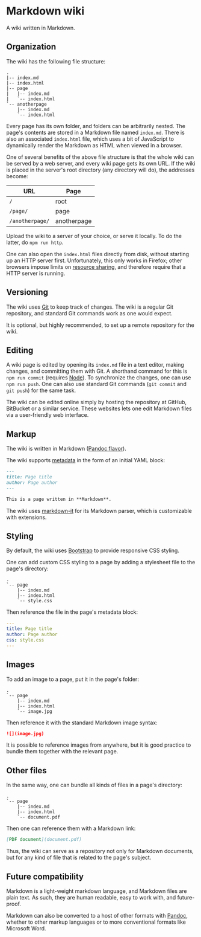 Markdown wiki
=============

A wiki written in Markdown.

Organization
------------

The wiki has the following file structure:

    .
    |-- index.md
    |-- index.html
    |-- page
    |   |-- index.md
    |   `-- index.html
    `-- anotherpage
        |-- index.md
        `-- index.html

Every page has its own folder, and folders can be arbitrarily nested. The page's contents are stored in a Markdown file named `index.md`. There is also an associated `index.html` file, which uses a bit of JavaScript to dynamically render the Markdown as HTML when viewed in a browser.

One of several benefits of the above file structure is that the whole wiki can be served by a web server, and every wiki page gets its own URL. If the wiki is placed in the server's root directory (any directory will do), the addresses become:

| URL | Page |
| --- | ---- |
| `/` | root |
| `/page/` | page |
| `/anotherpage/` | anotherpage |

Upload the wiki to a server of your choice, or serve it locally. To do the latter, do `npm run http`.

One can also open the `index.html` files directly from disk, without starting up an HTTP server first. Unfortunately, this only works in Firefox; other browsers impose limits on [resource sharing](http://en.wikipedia.org/wiki/Cross-origin_resource_sharing), and therefore require that a HTTP server is running.

Versioning
----------

The wiki uses [Git](https://git-scm.com/) to keep track of changes. The wiki is a regular Git repository, and standard Git commands work as one would expect.

It is optional, but highly recommended, to set up a remote repository for the wiki.

Editing
-------

A wiki page is edited by opening its `index.md` file in a text editor, making changes, and committing them with Git. A shorthand command for this is `npm run commit` (requires [Node](http://nodejs.org/)). To synchronize the changes, one can use `npm run push`. One can also use standard Git commands (`git commit` and `git push`) for the same task.

The wiki can be edited online simply by hosting the repository at GitHub, BitBucket or a similar service. These websites lets one edit Markdown files via a user-friendly web interface.

Markup
------

The wiki is written in Markdown ([Pandoc flavor](http://pandoc.org/MANUAL.html#pandocs-markdown)).

The wiki supports [metadata](http://pandoc.org/MANUAL.html#metadata-blocks) in the form of an initial YAML block:

```markdown
---
title: Page title
author: Page author
---

This is a page written in **Markdown**.
```

The wiki uses [markdown-it](https://www.npmjs.com/package/markdown-it) for its Markdown parser, which is customizable with extensions.

Styling
-------

By default, the wiki uses [Bootstrap](http://getbootstrap.com/) to provide responsive CSS styling.

One can add custom CSS styling to a page by adding a stylesheet file to the page's directory:

    .
    `-- page
        |-- index.md
        |-- index.html
        `-- style.css

Then reference the file in the page's metadata block:

```yaml
---
title: Page title
author: Page author
css: style.css
---
```

Images
------

To add an image to a page, put it in the page's folder:

    .
    `-- page
        |-- index.md
        |-- index.html
        `-- image.jpg

Then reference it with the standard Markdown image syntax:

```markdown
![](image.jpg)
```

It is possible to reference images from anywhere, but it is good practice to bundle them together with the relevant page.

Other files
-----------

In the same way, one can bundle all kinds of files in a page's directory:

    .
    `-- page
        |-- index.md
        |-- index.html
        `-- document.pdf

Then one can reference them with a Markdown link:

```markdown
[PDF document](document.pdf)
```

Thus, the wiki can serve as a repository not only for Markdown documents, but for any kind of file that is related to the page's subject.

Future compatibility
--------------------

Markdown is a light-weight markdown language, and Markdown files are plain text. As such, they are human readable, easy to work with, and future-proof.

Markdown can also be converted to a host of other formats with [Pandoc](http://pandoc.org/), whether to other markup languages or to more conventional formats like Microsoft Word.
